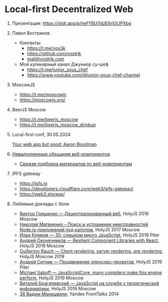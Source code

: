 # Local-first Decentralized Web

1. Презентация: https://slidr.app/p/hefYBUi1dzE6rlGUPXbq
1. Павел Востриков
    - Контакты:
        - https://t.me/vos3k
        - https://github.com/vostrik
        - mail@vostrik.com
    - Мой кулинарный канал Джуниор су-шеф
        - https://t.me/junior_sous_chef
        - https://www.youtube.com/@junior-sous-chef-channel
1. MoscowJS
    - https://t.me/moscowjs
    - https://moscowjs.org/
1. BeerJS Moscow
   - https://t.me/beerjs_moscow
   - https://t.me/beerjs_moscow_drinkup
1. Local-first conf, 30.05.2024

    [Your web app but good: Aaron Boodman](https://www.youtube.com/watch?v=rqOUgqsWvbw&t=1041s)
1. [Невыполненные обещания веб-компонентов](https://dmitriid.com/the-broken-promise-of-web-components)
   - [Свежая подборка материалов по веб-компонентам](https://t.me/artalog/1425)
1. IPFS gateway
   - https://ipfs.io
   - https://developers.cloudflare.com/web3/ipfs-gateway/
   - https://web3.storage/
1. Любимые доклады с Холи
    - [Виктор Грищенко — Децентрализованный веб](https://www.youtube.com/watch?v=lROd9NUBP5Q), HolyJS 2018 Moscow
    - [Николай Матвиенко – Поиск и устранение неисправностей Node.js-приложений под капотом](https://www.youtube.com/watch?v=_qzFJ2MPVWQ), HolyJS 2017 Moscow
    - [Илья Климов — 30: слишком много JavaScript](https://www.youtube.com/watch?v=ZCQuIV4sftI), HolyJS 2018 Piter
    - [Андрей Оконечников — Resilient Component Libraries with React](https://www.youtube.com/watch?v=1U9oGd3VD9w), HolyJS 2019 Moscow
    - [Guillermo Rauch — Client rendering, server rendering, pre rendering](https://www.youtube.com/watch?v=impcGrPD0xQ), HolyJS Moscow 2019
    - [Андрей Ситник — Продвижение опенсорс-проектов](https://www.youtube.com/watch?v=SbgqR79nPd0), HolyJS 2019 Piter
    - [Michael Saboff — JavaScriptCore, many compilers make this engine perform](https://www.youtube.com/watch?v=mtVBAcy7AKA), HolyJS 2019 Moscow
    - [Виталий Брагилевский — JavaScript на службе у теоретической информатики](https://www.youtube.com/watch?v=T66wMYbtfNA), HolyJS 2019 Moscow
    - [36 Вадим Макишвили](https://www.youtube.com/watch?v=xPPCzryZK44), Yandex FrontTalks 2014
